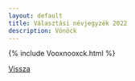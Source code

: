 ```yaml
---
layout: default
title: Választási névjegyzék 2022
description: Vönöck
---
```


{% include Vooxnooxck.html %}

[Vissza](./)